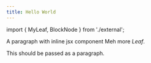 ```yaml
---
title: Hello World
---
```


import { MyLeaf, BlockNode } from './external';

A paragraph with <MyLeaf foo="baz" /> inline jsx component <MyLeaf>Meh more *Leaf*</MyLeaf>.

<MyLeaf foo="bar" />

<BlockNode someAttribute="value">
    This should be passed as a paragraph.
</BlockNode>